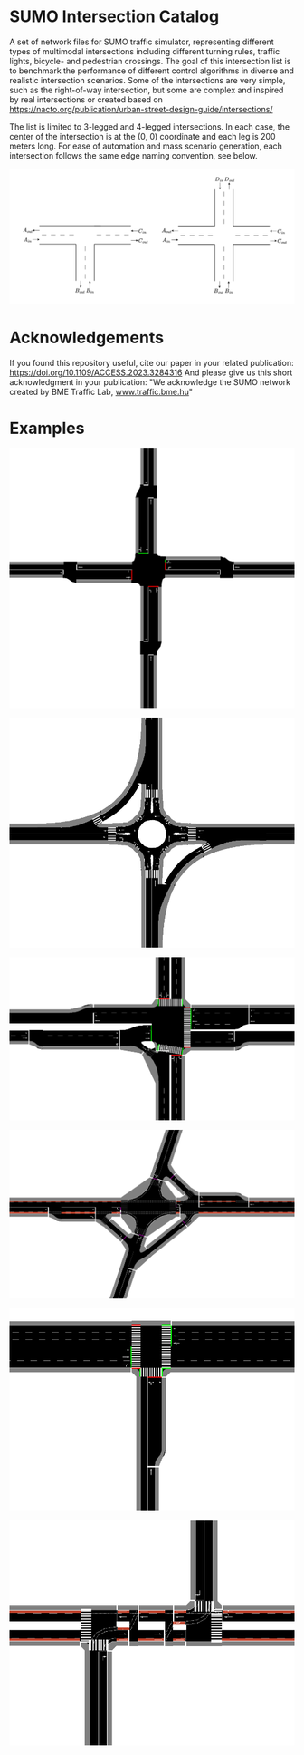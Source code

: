 # SUMO Intersection Catalog

A set of network files for SUMO traffic simulator, representing different types of multimodal intersections including different turning rules, traffic lights, bicycle- and pedestrian crossings. The goal of this intersection list is to benchmark the performance of different control algorithms in diverse and realistic intersection scenarios. Some of the intersections are very simple, such as the right-of-way intersection, but some are complex and inspired by real intersections or created based on https://nacto.org/publication/urban-street-design-guide/intersections/

The list is limited to 3-legged and 4-legged intersections. In each case, the center of the intersection is at the (0, 0) coordinate and each leg is 200 meters long. For ease of automation and mass scenario generation, each intersection follows the same edge naming convention, see below. 

![Intersection naming convention](Images/intersection_naming.png)

# Acknowledgements
If you found this repository useful, cite our paper in your related publication: https://doi.org/10.1109/ACCESS.2023.3284316
And please give us this short acknowledgment in your publication: "We acknowledge the SUMO network created by BME Traffic Lab, www.traffic.bme.hu"

# Examples

![One_Lane_Signalized_v2](Images/One_Lane_Signalized_v2.png)

![Roundabout_v3](Images/Roundabout_v3.png)

![Variant2_p25v1](Images/Variant2_p25v1.png)

![Variant6_p32v2](Images/Variant6_p32v2.png)

![Variant10_p36v2](Images/Variant10_p36v2.png)

![Variant13_p42](Images/Variant13_p42.png)
